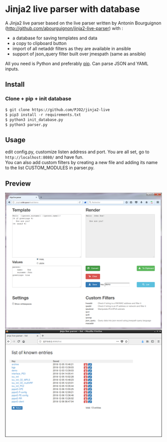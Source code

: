 # Jinja2 live parser with database

A Jinja2 live parser based on the live parser written by Antonin Bourguignon (http://github.com/abourguignon/jinja2-live-parser) with :
- a database for saving templates and data
- a copy to clipboard button
- import of all netaddr filters as they are available in ansible
- support of json_query filter built over jmespath (same as ansible)


All you need is Python and preferably [pip](https://pypi.python.org/pypi/pip). Can parse JSON and YAML inputs.


## Install

### Clone + pip + init database

    $ git clone https://github.com/PJO2/jinja2-live
    $ pip3 install -r requirements.txt
    $ python3 init_database.py
    $ python3 parser.py


## Usage
edit config.py, customize listen address and port.
You are all set, go to `http://localhost:8080/` and have fun.  
You can also add custom filters by creating a new file and adding its name to the list CUSTOM_MODULES in parser.py.


## Preview

![preview](preview.png)
![preview function list](preview-list.png)


